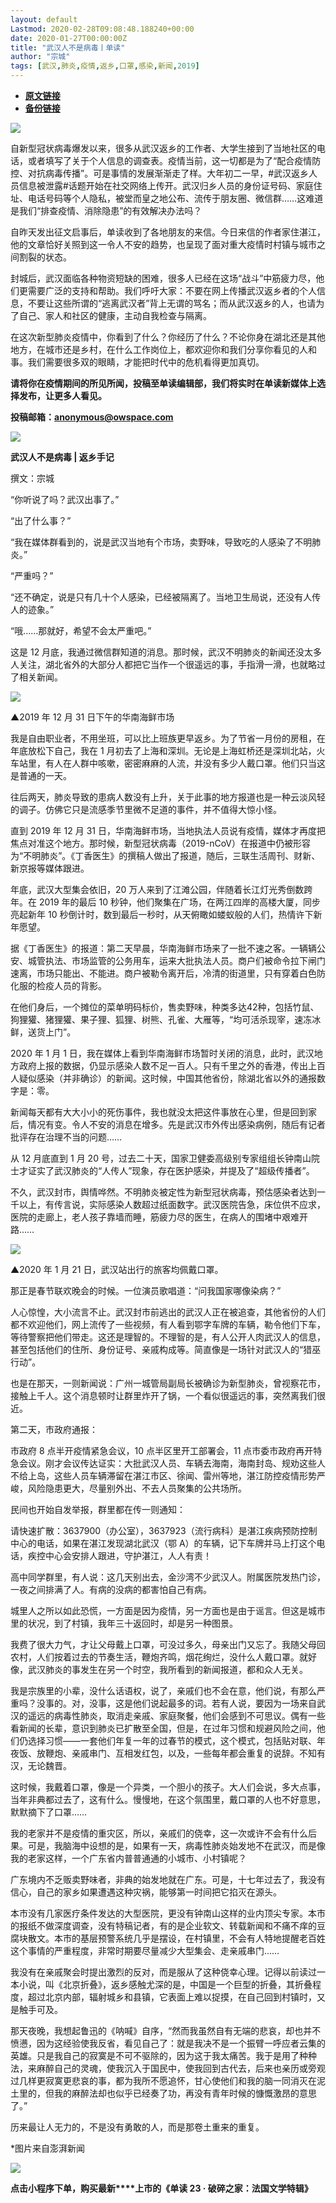 ```yaml
---
layout: default
Lastmod: 2020-02-28T09:08:48.188240+00:00
date: 2020-01-27T00:00:00Z
title: "武汉人不是病毒丨单读"
author: "宗城"
tags: [武汉,肺炎,疫情,返乡,口罩,感染,新闻,2019]
---
```


* [**原文链接**](http://mp.weixin.qq.com/s?__biz=MzA3MzYzNjMyMA==&mid=2650193617&idx=1&sn=476bb1e66763ad181a82b768816d5786&chksm=870e1e5eb079974825194be214e9bc9b0f87338bdbc72a23b178d43505181f9774961b998ab8#rd)
* [**备份链接**](http://archive.ph/wip/9Hzkn)


![](/images/post/5e48163f1f3b0f0019e409bece5e3449.jpg)  

  

自新型冠状病毒爆发以来，很多从武汉返乡的工作者、大学生接到了当地社区的电话，或者填写了关于个人信息的调查表。疫情当前，这一切都是为了“配合疫情防控、对抗病毒传播”。可是事情的发展渐渐走了样。大年初二一早，#武汉返乡人员信息被泄露#话题开始在社交网络上传开。武汉归乡人员的身份证号码、家庭住址、电话号码等个人隐私，被堂而皇之地公布、流传于朋友圈、微信群……这难道是我们“排查疫情、消除隐患”的有效解决办法吗？

自昨天发出征文启事后，单读收到了各地朋友的来信。今日来信的作者家住湛江，他的文章恰好关照到这一令人不安的趋势，也呈现了面对重大疫情时村镇与城市之间割裂的状态。

封城后，武汉面临各种物资短缺的困难，很多人已经在这场“战斗”中筋疲力尽，他们更需要广泛的支持和帮助。我们呼吁大家：不要在网上传播武汉返乡者的个人信息，不要让这些所谓的“逃离武汉者”背上无谓的骂名；而从武汉返乡的人，也请为了自己、家人和社区的健康，主动自我检查与隔离。

在这次新型肺炎疫情中，你看到了什么？你经历了什么？不论你身在湖北还是其他地方，在城市还是乡村，在什么工作岗位上，都欢迎你和我们分享你看见的人和事。我们需要很多双的眼睛，才能把时代中的危机看得更加真切。

**请将你在疫情期间的所见所闻，投稿至单读编辑部，我们将实时在单读新媒体上选择发布，让更多人看见。**

**投稿邮箱：anonymous@owspace.com**

  

![](/images/post/287720d53a5ccacceab0d218a9aa922e.jpg)

**武汉人不是病毒 | 返乡手记**

撰文：宗城

“你听说了吗？武汉出事了。”

“出了什么事？”

“我在媒体群看到的，说是武汉当地有个市场，卖野味，导致吃的人感染了不明肺炎。”

“严重吗？”

“还不确定，说是只有几十个人感染，已经被隔离了。当地卫生局说，还没有人传人的迹象。”

“哦……那就好，希望不会太严重吧。”

这是 12 月底，我通过微信群知道的消息。那时候，武汉不明肺炎的新闻还没太多人关注，湖北省外的大部分人都把它当作一个很遥远的事，手指滑一滑，也就略过了相关新闻。

![](/images/post/a6c511ef58c227c9b55279deaf54bb86.jpg)

▲2019 年 12 月 31 日下午的华南海鲜市场

  

我是自由职业者，不用坐班，可以比上班族更早返乡。为了节省一月份的房租，在年底放松下自己，我在 1 月初去了上海和深圳。无论是上海虹桥还是深圳北站，火车站里，有人在人群中咳嗽，密密麻麻的人流，并没有多少人戴口罩。他们只当这是普通的一天。

往后两天，肺炎导致的患病人数没有上升，关于此事的地方报道也是一种云淡风轻的调子。仿佛它只是流感季节里微不足道的事件，并不值得大惊小怪。

直到 2019 年 12 月 31 日，华南海鲜市场，当地执法人员说有疫情，媒体才再度把焦点对准这个地方。那时候，新型冠状病毒（2019-nCoV）在报道中仍被形容为“不明肺炎”。《丁香医生》的撰稿人做出了报道，随后，三联生活周刊、财新、新京报等媒体跟进。

年底，武汉大型集会依旧，20 万人来到了江滩公园，伴随着长江灯光秀倒数跨年。在 2019 年的最后 10 秒钟，他们聚集在广场，在两江四岸的高楼大厦，同步亮起新年 10 秒倒计时，数到最后一秒时，从天俯瞰如蝼蚁般的人们，热情许下新年愿望。

据《丁香医生》的报道：第二天早晨，华南海鲜市场来了一批不速之客。一辆辆公安、城管执法、市场监管的公务用车，运来大批执法人员。商户们被命令拉下闸门速离，市场只能出、不能进。商户被勒令离开后，冷清的街道里，只有穿着白色防化服的检疫人员的背影。

在他们身后，一个摊位的菜单明码标价，售卖野味，种类多达42种，包括竹鼠、狗狸獾、猪狸獾、果子狸、狐狸、树熊、孔雀、大雁等，“均可活杀现宰，速冻冰鲜，送货上门”。

2020 年 1 月 1 日，我在媒体上看到华南海鲜市场暂时关闭的消息，此时，武汉地方政府上报的数据，仍显示感染人数不足一百人。只有千里之外的香港，传出上百人疑似感染（并非确诊）的新闻。这时候，中国其他省份，除湖北省以外的通报数字是：零。

新闻每天都有大大小小的死伤事件，我也就没太把这件事放在心里，但是回到家后，情况有变。令人不安的消息在增多。先是武汉市外传出感染病例，随后有记者批评存在治理不当的问题……

从 12 月底直到 1 月 20 号，过去二十天，国家卫健委高级别专家组组长钟南山院士才证实了武汉肺炎的“人传人”现象，存在医护感染，并提及了“超级传播者”。

不久，武汉封市，舆情哗然。不明肺炎被定性为新型冠状病毒，预估感染者达到一千以上，有传言说，实际感染人数超过纸面数字。武汉医院告急，床位供不应求，医院的走廊上，老人孩子靠墙而睡，筋疲力尽的医生，在病人的围堵中艰难开路……

![](/images/post/e9630bd4673268feacdb9c5917844c47.jpg)

▲2020 年 1 月 21 日，武汉站出行的旅客均佩戴口罩。

  

那正是春节联欢晚会的时候。一位演员歌唱道：“问我国家哪像染病？”

人心惊惶，大小流言不止。武汉封市前逃出的武汉人正在被追查，其他省份的人们都不欢迎他们，网上流传了一些视频，有人看到鄂字车牌的车辆，勒令他们下车，等待警察把他们带走。这还是理智的。不理智的是，有人公开人肉武汉人的信息，甚至包括他们的住所、身份证号、亲戚构成等。简直像是一场针对武汉人的“猎巫行动”。

也是在那天，一则新闻说：广州一城管局副局长被确诊为新型肺炎，曾视察花市，接触上千人。这个消息顿时让群里炸开了锅，一个看似很遥远的事，突然离我们很近。

第二天，市政府通报：

市政府 8 点半开疫情紧急会议，10 点半区里开工部署会，11 点市委市政府再开特急会议。刚才会议传达证实：大批武汉人员、车辆去海南，海南封岛、规劝这些人不给上岛，这些人员车辆滞留在湛江市区、徐闻、雷州等地，湛江防控疫情形势严峻，风险隐患更大，尽量别外出、不去人员聚集的公共场所。

民间也开始自发举报，群里都在传一则通知：

请快速扩散：3637900（办公室），3637923（流行病科）是湛江疾病预防控制中心的电话，如果在湛江发现湖北武汉（鄂 A）的车辆，记下车牌并马上打这个电话，疾控中心会安排人跟进，守护湛江，人人有责！

高中同学群里，有人说：这几天别出去，金沙湾不少武汉人。附属医院发热门诊，一夜之间排满了人。有病的没病的都害怕自己有病。

城里人之所以如此恐慌，一方面是因为疫情，另一方面也是由于谣言。但这是城市里的状况，到了村镇，我年三十返回时，却是另一种图景。

我费了很大力气，才让父母戴上口罩，可没过多久，母亲出门又忘了。我随父母回农村，人们按着过去的节奏生活，鞭炮齐鸣，烟花绚烂，没什么人戴口罩。就好像，武汉肺炎的事发生在另一个时空，我所看到的新闻报道，都和众人无关。

我是宗族里的小辈，没什么话语权，说了，亲戚们也不会在意，他们说，有那么严重吗？没事的。对，没事，这是他们说起最多的词。若有人说，要因为一场来自武汉的遥远的病毒性肺炎，取消走亲戚、家庭聚餐，他们会感到不可思议。偶有一些看新闻的长辈，意识到肺炎已扩散至全国，但是，在过年习惯和规避风险之间，他们仍选择习惯——一套他们年复一年的过春节的模式，这个模式，包括贴对联、年夜饭、放鞭炮、亲戚串门、互相发红包，以及，一些每年都会重复的说辞。不知有汉，无论魏晋。

这时候，我戴着口罩，像是一个异类，一个胆小的孩子。大人们会说，多大点事，当年非典都过去了，这有什么。慢慢地，在这个氛围里，戴口罩的人也不好意思，默默摘下了口罩……

我的老家并不是疫情的重灾区，所以，亲戚们的侥幸，这一次或许不会有什么后果。可是，我脑海中设想的是，如果有一天，病毒性肺炎始发地不在武汉，而是像我的老家这样，一个广东省内普普通通的小城市、小村镇呢？

广东境内不乏贩卖野味者，非典的始发地就在广东。可是，十七年过去了，我没有信心，自己的家乡如果遭遇这种灾祸，能够第一时间把它掐灭在源头。

本市没有几家医疗条件发达的大型医院，更没有钟南山这样的业内顶尖专家。本市的报纸不做深度调查，没有特稿记者，有的是企业软文、转载新闻和不痛不痒的豆腐块散文。本市的基层预警系统几乎是摆设，在村镇里，不会有人特地提醒老百姓这个事情的严重程度，非常时期要尽量减少大型集会、走亲戚串门……

我没有在亲戚聚会时提出激烈的反对，而是服从了这种侥幸心理。记得以前读过一本小说，叫《北京折叠》，返乡感触尤深的是，中国是一个巨型的折叠，其折叠程度，超过北京内部，辐射城乡和县镇，它表面上难以捉摸，在自己回到村镇时，又是触手可及。

那天夜晚，我想起鲁迅的《呐喊》自序，“然而我虽然自有无端的悲哀，却也并不愤懑，因为这经验使我反省，看见自己了：就是我决不是一个振臂一呼应者云集的英雄。只是我自己的寂寞是不可不驱除的，因为这于我太痛苦。我于是用了种种法，来麻醉自己的灵魂，使我沉入于国民中，使我回到古代去，后来也亲历或旁观过几样更寂寞更悲哀的事，都为我所不愿追怀，甘心使他们和我的脑一同消灭在泥土里的，但我的麻醉法却也似乎已经奏了功，再没有青年时候的慷慨激昂的意思了。”

历来最让人无力的，不是没有勇敢的人，而是那卷土重来的重复。

\*图片来自澎湃新闻

![](/images/post/0aa0b95256826e6b732cf28e96b14549.jpg)

**点击小程序下单，购买最新****上市的《单读 23 · 破碎之家：法国文学特辑》**

